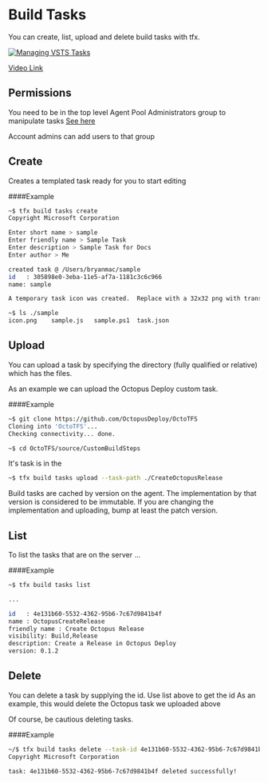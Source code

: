 # Build Tasks

You can create, list, upload and delete build tasks with tfx.

[![Managing VSTS Tasks](http://img.youtube.com/vi/u_4ZJcEE3S4/0.jpg)](https://youtu.be/u_4ZJcEE3S4 "Managing VSTS Build Tasks")

[Video Link](https://youtu.be/u_4ZJcEE3S4)

## Permissions
You need to be in the top level Agent Pool Administrators group to manipulate tasks
[See here](https://msdn.microsoft.com/Library/vs/alm/Build/agents/admin)

Account admins can add users to that group

## Create

Creates a templated task ready for you to start editing

####Example
```bash
~$ tfx build tasks create
Copyright Microsoft Corporation

Enter short name > sample
Enter friendly name > Sample Task
Enter description > Sample Task for Docs
Enter author > Me

created task @ /Users/bryanmac/sample
id   : 305898e0-3eba-11e5-af7a-1181c3c6c966
name: sample

A temporary task icon was created.  Replace with a 32x32 png with transparencies

~$ ls ./sample
icon.png    sample.js   sample.ps1  task.json
```

## Upload

You can upload a task by specifying the directory (fully qualified or relative) which has the files.

As an example we can upload the Octopus Deploy custom task.  

####Example
```bash
~$ git clone https://github.com/OctopusDeploy/OctoTFS
Cloning into 'OctoTFS'...
Checking connectivity... done.

~$ cd OctoTFS/source/CustomBuildSteps
```

It's task is in the 

```bash
~$ tfx build tasks upload --task-path ./CreateOctopusRelease
```

Build tasks are cached by version on the agent. The implementation by that version is considered to be immutable. If you are changing the implementation and uploading, bump at least the patch version.

## List

To list the tasks that are on the server ...

####Example
```bash
~$ tfx build tasks list

...

id   : 4e131b60-5532-4362-95b6-7c67d9841b4f
name : OctopusCreateRelease
friendly name : Create Octopus Release
visibility: Build,Release
description: Create a Release in Octopus Deploy
version: 0.1.2

```

## Delete

You can delete a task by supplying the id.  Use list above to get the id
As an example, this would delete the Octopus task we uploaded above

Of course, be cautious deleting tasks.

####Example
```bash
~/$ tfx build tasks delete --task-id 4e131b60-5532-4362-95b6-7c67d9841b4f
Copyright Microsoft Corporation

task: 4e131b60-5532-4362-95b6-7c67d9841b4f deleted successfully!
```


